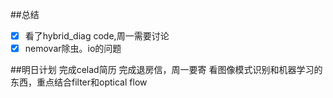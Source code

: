 ##总结
- [x] 看了hybrid_diag code,周一需要讨论
- [x] nemovar除虫。io的问题

##明日计划
完成celad简历
完成退房信，周一要寄
看图像模式识别和机器学习的东西，重点结合filter和optical flow